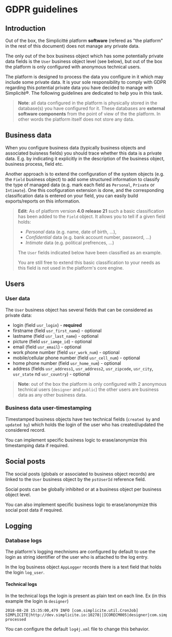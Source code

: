 GDPR guidelines
===============

<h2 id="introduction">Introduction</h2>

Out of the box, the Simplicitt&eacute; platform **software** (refered as "the platform" in the rest of this document) does not manage any private data.

The only out of the box business object which has some potentially private data fields is the `User` business object level (see below),
but out of the box the platform is only configured with anonymous technical users.

The platform is designed to process the data you configure in it which may include some private data. It is your sole responsibility to comply
with GDPR regarding this potential private data you have decided to manage with Simplicit&eacute;&reg;. The following guidelines are dedicated to help
you in this task.

> **Note**: all data configured in the platform is physically stored in the database(s) you have configured for it.
> These databases are **external software components** from the point of view of the the platform.
> In other words the platform itself does not store any data.

<h2 id="businessdata">Business data</h2>

When you configure business data (typically business objects and associated buisness fields) you should trace
whether this data is a private data. E.g. by indicating it explicitly in the description of the business object, business
process, field etc.

Another approach is to extend the configuration of the system objects (e.g. the `Field` business object) to add some
structured information to classify the type of managed data (e.g. mark each field as `Personal`, `Private` or `Intimate`).
One this coofiguration extension is done, and the corresponding classification data is entered on your field, you can easily
build exports/reports on this information.

> **Edit**: As of platform version **4.0 release 21** such a basic classification has been added to the `Field` object.
> It allows you to tell if a given field holds:
>
> - _Personal_ data (e.g. name, date of birth, ...),
> - _Confidential_ data (e.g. bank account number, password, ...)
> - _Intimate_ data (e.g. political prefrences, ...)
>
> The `User` fields indicated below have been classified as an example.
>
> You are still free to extend this basic classification to your needs as this field is not used in the platform's core engine.

<h2 id="users">Users</h2>

### User data

The `User` business object has several fields that can be considered as private data:

- login (field `usr_login`) - **required**
- firstname (field `usr_first_name`) - optional
- lastname (field `usr_last_name`) - optional
- picture (field `usr_iamge_id`) - optional
- email (field `usr_email`) - optional
- work phone number (field `usr_work_num`) - optional
- mobile/cellular phone number (field `usr_cell_num`) - optional
- home phone number (field `usr_home_num`) - optional
- address (fields `usr_address1`, `usr_address2`, `usr_zipcode`, `usr_city`, `usr_state` nd `usr_country`) - optional

> **Note**: out of the box the platform is only configured with 2 anonymous technical users (`designer` and `public`)
> the other users are business data as any other business data.

### Business data user-timestamping

Timestamped business objects have two technical fields (`created by` and `updated by`) which holds
the login of the user who has created/updated the considered record.

You can implement specific business logic to erase/anonymize this timestamping data if required.

<h2 id="social">Social posts</h2>

The social posts (globals or associated to business object records) are linked to the `User` business object
by the `pstUserId` reference field.

Social posts can be globally inhibited or at a business object per business object level.

You can also implement specific business logic to erase/anonymize this social post data if required.

<h2 id="logging">Logging</h2>

### Database logs

The platform's logging mechnisms are configured by default to use the login as string identifier
of the user who is attached to the log entry.

In the log business object `AppLogger` records there is a text field that holds the login `log_user`.

#### Technical logs

In the technical logs the login is present as plain text on each line. Ex (in this example the login is `designer`)

```plaintext
2018-08-28 15:35:00,479 INFO [com.simplicite.util.CronJob] SIMPLICITE|http://dev.simplicite.io:10278||ICORECM005|designer|com.simplicite.util.CronJob|run||Job processed
```

You can configure the default `log4j.xml` file to change this behavior.
